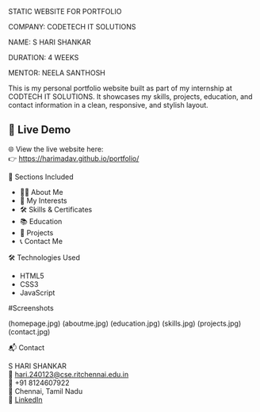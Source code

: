 STATIC WEBSITE FOR PORTFOLIO

COMPANY: CODETECH IT SOLUTIONS

NAME: S HARI SHANKAR

DURATION: 4 WEEKS

MENTOR: NEELA SANTHOSH

This is my personal portfolio website built as part of my internship at CODTECH IT SOLUTIONS. It showcases my skills, projects, education, and contact information in a clean, responsive, and stylish layout.

## 🔗 Live Demo

🌐 View the live website here:  
👉 https://harimadav.github.io/portfolio/

 📁 Sections Included

- 🧑‍💻 About Me  
- 🚀 My Interests  
- 🛠 Skills & Certificates  
- 📚 Education  
- 💼 Projects  
- 📞 Contact Me

🛠 Technologies Used

- HTML5  
- CSS3  
- JavaScript

#Screenshots

(homepage.jpg)
(aboutme.jpg)
(education.jpg)
(skills.jpg)
(projects.jpg)
(contact.jpg)

📬 Contact

S HARI SHANKAR  
📧 hari.240123@cse.ritchennai.edu.in  
📱 +91 8124607922  
📍 Chennai, Tamil Nadu  
🔗 [LinkedIn](https://www.linkedin.com/in/s-hari-shankar-27279732b)


